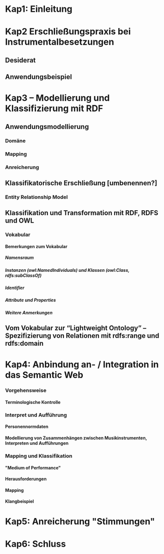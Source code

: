# Kap1: Einleitung
# Kap2 Erschließungspraxis bei Instrumentalbesetzungen
## Desiderat
## Anwendungsbeispiel
# Kap3 – Modellierung und Klassifizierung mit RDF
## Anwendungsmodellierung
### Domäne
### Mapping
### Anreicherung
## Klassifikatorische Erschließung [umbenennen?]
### Entity Relationship Model
## Klassifikation und Transformation mit RDF, RDFS und OWL
### Vokabular
#### Bemerkungen zum Vokabular
##### Namensraum
##### Instanzen (owl:NamedIndividuals) und Klassen (owl:Class, rdfs:subClassOf)
##### Identifier
##### Attribute und Properties
##### Weitere Anmerkungen
## Vom Vokabular zur “Lightweight Ontology” – Spezifizierung von Relationen mit rdfs:range und rdfs:domain
# Kap4: Anbindung an- / Integration in das Semantic Web
### Vorgehensweise
#### Terminologische Kontrolle
### Interpret und Aufführung
#### Personennormdaten
#### Modellierung von Zusammenhängen zwischen Musikinstrumenten, Interpreten und Aufführungen
### Mapping und Klassifikation
#### "Medium of Performance"
#### Herausforderungen
#### Mapping
#### Klangbeispiel
# Kap5: Anreicherung "Stimmungen"
# Kap6: Schluss